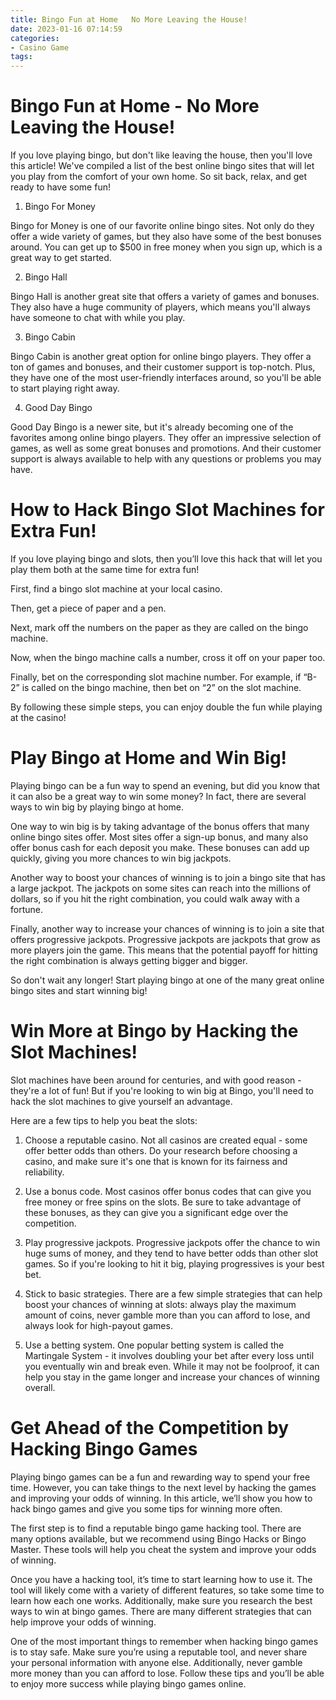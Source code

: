 ```yaml
---
title: Bingo Fun at Home   No More Leaving the House!
date: 2023-01-16 07:14:59
categories:
- Casino Game
tags:
---
```



#  Bingo Fun at Home - No More Leaving the House!

If you love playing bingo, but don't like leaving the house, then you'll love this article! We've compiled a list of the best online bingo sites that will let you play from the comfort of your own home. So sit back, relax, and get ready to have some fun!

1. Bingo For Money

Bingo for Money is one of our favorite online bingo sites. Not only do they offer a wide variety of games, but they also have some of the best bonuses around. You can get up to $500 in free money when you sign up, which is a great way to get started.

2. Bingo Hall

Bingo Hall is another great site that offers a variety of games and bonuses. They also have a huge community of players, which means you'll always have someone to chat with while you play.

3. Bingo Cabin

Bingo Cabin is another great option for online bingo players. They offer a ton of games and bonuses, and their customer support is top-notch. Plus, they have one of the most user-friendly interfaces around, so you'll be able to start playing right away.

4. Good Day Bingo

Good Day Bingo is a newer site, but it's already becoming one of the favorites among online bingo players. They offer an impressive selection of games, as well as some great bonuses and promotions. And their customer support is always available to help with any questions or problems you may have.

#  How to Hack Bingo Slot Machines for Extra Fun!

If you love playing bingo and slots, then you’ll love this hack that will let you play them both at the same time for extra fun!

First, find a bingo slot machine at your local casino.

Then, get a piece of paper and a pen.

Next, mark off the numbers on the paper as they are called on the bingo machine.

Now, when the bingo machine calls a number, cross it off on your paper too.

Finally, bet on the corresponding slot machine number. For example, if “B-2” is called on the bingo machine, then bet on “2” on the slot machine.

By following these simple steps, you can enjoy double the fun while playing at the casino!

#  Play Bingo at Home and Win Big!

Playing bingo can be a fun way to spend an evening, but did you know that it can also be a great way to win some money? In fact, there are several ways to win big by playing bingo at home.

One way to win big is by taking advantage of the bonus offers that many online bingo sites offer. Most sites offer a sign-up bonus, and many also offer bonus cash for each deposit you make. These bonuses can add up quickly, giving you more chances to win big jackpots.

Another way to boost your chances of winning is to join a bingo site that has a large jackpot. The jackpots on some sites can reach into the millions of dollars, so if you hit the right combination, you could walk away with a fortune.

 Finally, another way to increase your chances of winning is to join a site that offers progressive jackpots. Progressive jackpots are jackpots that grow as more players join the game. This means that the potential payoff for hitting the right combination is always getting bigger and bigger.

So don't wait any longer! Start playing bingo at one of the many great online bingo sites and start winning big!

#  Win More at Bingo by Hacking the Slot Machines!

Slot machines have been around for centuries, and with good reason - they're a lot of fun! But if you're looking to win big at Bingo, you'll need to hack the slot machines to give yourself an advantage.

Here are a few tips to help you beat the slots:

1. Choose a reputable casino. Not all casinos are created equal - some offer better odds than others. Do your research before choosing a casino, and make sure it's one that is known for its fairness and reliability.

2. Use a bonus code. Most casinos offer bonus codes that can give you free money or free spins on the slots. Be sure to take advantage of these bonuses, as they can give you a significant edge over the competition.

3. Play progressive jackpots. Progressive jackpots offer the chance to win huge sums of money, and they tend to have better odds than other slot games. So if you're looking to hit it big, playing progressives is your best bet.

4. Stick to basic strategies. There are a few simple strategies that can help boost your chances of winning at slots: always play the maximum amount of coins, never gamble more than you can afford to lose, and always look for high-payout games.

5. Use a betting system. One popular betting system is called the Martingale System - it involves doubling your bet after every loss until you eventually win and break even. While it may not be foolproof, it can help you stay in the game longer and increase your chances of winning overall.

#  Get Ahead of the Competition by Hacking Bingo Games

Playing bingo games can be a fun and rewarding way to spend your free time. However, you can take things to the next level by hacking the games and improving your odds of winning. In this article, we’ll show you how to hack bingo games and give you some tips for winning more often.

The first step is to find a reputable bingo game hacking tool. There are many options available, but we recommend using Bingo Hacks or Bingo Master. These tools will help you cheat the system and improve your odds of winning.

Once you have a hacking tool, it’s time to start learning how to use it. The tool will likely come with a variety of different features, so take some time to learn how each one works. Additionally, make sure you research the best ways to win at bingo games. There are many different strategies that can help improve your odds of winning.

One of the most important things to remember when hacking bingo games is to stay safe. Make sure you’re using a reputable tool, and never share your personal information with anyone else. Additionally, never gamble more money than you can afford to lose. Follow these tips and you’ll be able to enjoy more success while playing bingo games online.